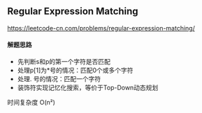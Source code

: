 ## Regular Expression Matching

https://leetcode-cn.com/problems/regular-expression-matching/

#### 解题思路

* 先判断s和p的第一个字符是否匹配
* 处理p[1]为*号的情况：匹配0个或多个字符
* 处理. 号的情况：匹配一个字符
* 装饰符实现记忆化搜索，等价于Top-Down动态规划

时间复杂度 O(n²)
